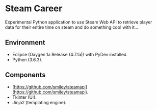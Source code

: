 # Steam Career
Experimental Python application to use Steam Web API to retrieve player data for their entire time on steam and do something cool with it...

## Environment
- Eclipse (Oxygen.1a Release (4.7.1a)) with PyDev installed.
- Python (3.6.3).

## Components
- [https://github.com/smiley/steamapi](https://github.com/smiley/steamapi).
- Tkinter (UI).
- Jinja2 (templating engine).  
